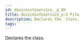 ```yaml
---
id: deviceinfoservice__p_8h
title: deviceinfoservice_p.h File
description: Declares the  class.
tags:
---
```

Declares the  <docRefTextType>  class.
